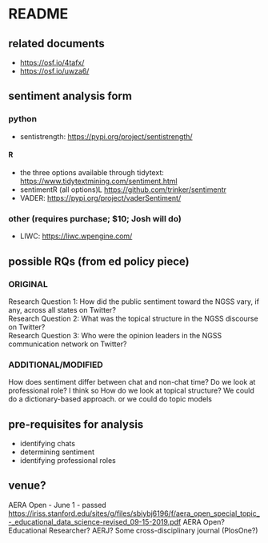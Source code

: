 # README

## related documents

- https://osf.io/4tafx/
- https://osf.io/uwza6/

## sentiment analysis form

### python

- sentistrength: https://pypi.org/project/sentistrength/

#### R

- the three options available through tidytext: https://www.tidytextmining.com/sentiment.html
- sentimentR (all options)L https://github.com/trinker/sentimentr
- VADER:  https://pypi.org/project/vaderSentiment/

### other (requires purchase; $10; Josh will do)
- LIWC: https://liwc.wpengine.com/

## possible RQs (from ed policy piece)

### ORIGINAL 

Research Question 1: How did the public sentiment toward the NGSS vary, if any, across all states on Twitter?  
Research Question 2: What was the topical structure in the NGSS discourse on Twitter?  
Research Question 3: Who were the opinion leaders in the NGSS communication network on Twitter?  

### ADDITIONAL/MODIFIED

How does sentiment differ between chat and non-chat time?
Do we look at professional role? I think so
How do we look at topical structure? We could do a dictionary-based approach. or we could do topic models

## pre-requisites for analysis

- identifying chats
- determining sentiment
- identifying professional roles

## venue?

AERA Open - June 1 - passed https://iriss.stanford.edu/sites/g/files/sbiybj6196/f/aera_open_special_topic_-_educational_data_science-revised_09-15-2019.pdf
AERA Open?
Educational Researcher?
AERJ?
Some cross-disciplinary journal (PlosOne?)
